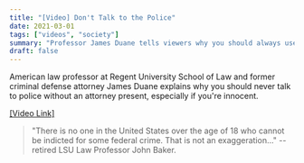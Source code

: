```yaml
---
title: "[Video] Don't Talk to the Police"
date: 2021-03-01
tags: ["videos", "society"]
summary: "Professor James Duane tells viewers why you should always use the 5th amendment and never talk to the police without an attorney present, especially if you're innocent."
draft: false
---
```

American law professor at Regent University School of Law and former criminal defense attorney James Duane explains why you should never talk to police without an attorney present, especially if you're innocent.

[[Video Link]](https://redirect.invidious.io/watch?v=d-7o9xYp7eE&dark_mode=true&autoplay=1)

> "There is no one in the United States over the age of 18 who cannot be indicted for some federal crime. That is not an exaggeration..." -- retired LSU Law Professor John Baker.
